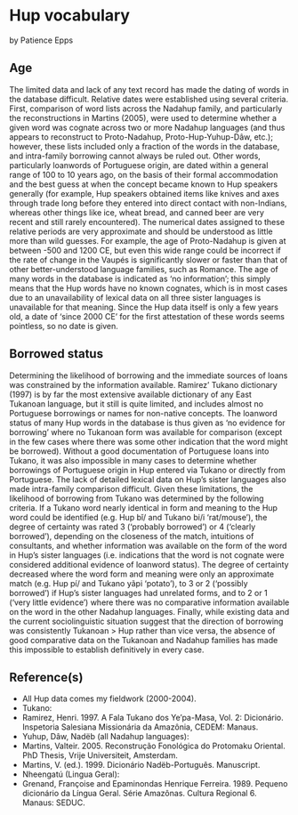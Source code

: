 # Hup vocabulary

by Patience Epps

## Age

The limited data and lack of any text record has made the dating of words in the database difficult.  Relative dates were established using several criteria.  First, comparison of word lists across the Nadahup family, and particularly the reconstructions in Martins (2005), were used to determine whether a given word was cognate across two or more Nadahup languages (and thus appears to reconstruct to Proto-Nadahup, Proto-Hup-Yuhup-Dâw, etc.); however, these lists included only a fraction of the words in the database, and intra-family borrowing cannot always be ruled out.  Other words, particularly loanwords of Portuguese origin, are dated within a general range of 100 to 10 years ago, on the basis of their formal accommodation and the best guess at when the concept became known to Hup speakers generally (for example, Hup speakers obtained items like knives and axes through trade long before they entered into direct contact with non-Indians, whereas other things like ice, wheat bread, and canned beer are very recent and still rarely encountered). 
	The numerical dates assigned to these relative periods are very approximate and should be understood as little more than wild guesses.  For example, the age of Proto-Nadahup is given at between -500 and 1200 CE, but even this wide range could be incorrect if the rate of change in the Vaupés is significantly slower or faster than that of other better-understood language families, such as Romance.  The age of many words in the database is indicated as ‘no information’; this simply means that the Hup words have no known cognates, which is in most cases due to an unavailability of lexical data on all three sister languages is unavailable for that meaning.  Since the Hup data itself is only a few years old, a date of ‘since 2000 CE’ for the first attestation of these words seems pointless, so no date is given.

## Borrowed status

Determining the likelihood of borrowing and the immediate sources of loans was constrained by the information available.  Ramirez’ Tukano dictionary (1997) is by far the most extensive available dictionary of any East Tukanoan language, but it still is quite limited, and includes almost no Portuguese borrowings or names for non-native concepts.  The loanword status of many Hup words in the database is thus given as ‘no evidence for borrowing’ where no Tukanoan form was available for comparison (except in the few cases where there was some other indication that the word might be borrowed).  Without a good documentation of Portuguese loans into Tukano, it was also impossible in many cases to determine whether borrowings of Portuguese origin in Hup entered via Tukano or directly from Portuguese.  The lack of detailed lexical data on Hup’s sister languages also made intra-family comparison difficult.
Given these limitations, the likelihood of borrowing from Tukano was determined by the following criteria.  If a Tukano word nearly identical in form and meaning to the Hup word could be identified (e.g. Hup bǐ/ and Tukano bi/i ‘rat/mouse’), the degree of certainty was rated 3 (‘probably borrowed’) or 4 (‘clearly borrowed’), depending on the closeness of the match, intuitions of consultants, and whether information was available on the form of the word in Hup’s sister languages (i.e. indications that the word is not cognate were considered additional evidence of loanword status).  The degree of certainty decreased where the word form and meaning were only an approximate match (e.g. Hup pí/ and Tukano yãpi ‘potato’), to 3 or 2 (‘possibly borrowed’) if Hup’s sister languages had unrelated forms, and to 2 or 1 (‘very little evidence’) where there was no comparative information available on the word in the other Nadahup languages.  Finally, while existing data and the current sociolinguistic situation suggest that the direction of borrowing was consistently Tukanoan > Hup rather than vice versa, the absence of good comparative data on the Tukanoan and Nadahup families has made this impossible to establish definitively in every case.

## Reference(s)

- All Hup data comes my fieldwork (2000-2004).
- Tukano: 
- Ramirez, Henri. 1997. A Fala Tukano dos Ye’pa-Masa, Vol. 2: Dicionário. Inspetoria 	Salesiana Missionária da Amazônia, CEDEM: Manaus. 
- Yuhup, Dâw, Nadëb (all Nadahup languages): 
- Martins, Valteir. 2005. Reconstrução Fonológica do Protomaku Oriental. PhD Thesis, 	Vrije Universiteit, Amsterdam. 
- Martins, V. (ed.). 1999. Dicionário Nadëb-Português. Manuscript. 
- Nheengatú (Lingua Geral): 
- Grenand, Françoise and Epaminondas Henrique Ferreira. 1989. Pequeno dicionário da 	Língua Geral. Série Amazônas. Cultura Regional 6. Manaus: SEDUC.

